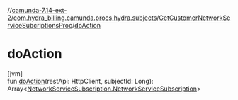 //[camunda-7.14-ext-2](../../../index.md)/[com.hydra_billing.camunda.procs.hydra.subjects](../index.md)/[GetCustomerNetworkServiceSubcriptionsProc](index.md)/[doAction](do-action.md)

# doAction

[jvm]\
fun [doAction](do-action.md)(restApi: HttpClient, subjectId: Long): Array<[NetworkServiceSubscription.NetworkServiceSubscription](../../com.hydra_billing.camunda.api.hydra.rest.v2/-network-service-subscription/-network-service-subscription/index.md)>
